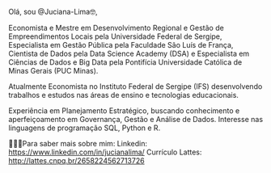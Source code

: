 Olá, sou @Juciana-Lima🤓,


Economista e Mestre em Desenvolvimento Regional e Gestão de Empreendimentos Locais pela Universidade Federal de Sergipe, Especialista em Gestão Pública pela Faculdade São Luís de França, Cientista de Dados pela Data Science Academy (DSA) e Especialista em Ciências de Dados e Big Data pela Pontifícia Universidade Católica de Minas Gerais (PUC Minas).

Atualmente Economista no Instituto Federal de Sergipe (IFS) desenvolvendo trabalhos e estudos nas áreas de ensino e tecnologias educacionais. 

Experiência em Planejamento Estratégico, buscando conhecimento e aperfeiçoamento em Governança, Gestão e Análise de Dados. Interesse nas linguagens de programação SQL, Python e R.

👩🏻‍💻Para saber mais sobre mim:
      Linkedin: https://www.linkedin.com/in/jucianalima/
      Currículo Lattes: http://lattes.cnpq.br/2658224562713726



